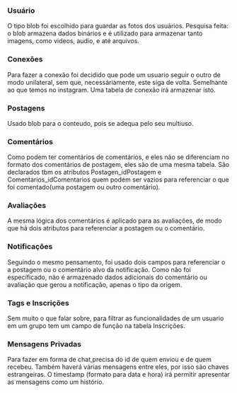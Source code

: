 ### Usuário
O tipo blob foi escolhido para guardar as fotos dos usuários. Pesquisa feita: o blob armazena dados binários e é utilizado para armazenar tanto imagens, como videos, audio, e até arquivos.

### Conexões
Para fazer a conexão foi decidido que pode um usuario seguir o outro de modo unilateral, sem que, necessáriamente, este siga de volta.
Semelhante ao que temos no instagram. Uma tabela de conexão irá armazenar isto.

### Postagens
Usado blob para o conteudo, pois se adequa pelo seu multiuso.

### Comentários
Como podem ter comentários de comentários, e eles não se diferenciam no formato dos comentários de postagem, eles são de uma mesma tabela.
São declarados tbm os atributos Postagen_idPostagem e Comentarios_idComentarios quem podem ser vazios para referenciar o que foi comentado(uma postagem ou outro comentário).

### Avaliações
A mesma lógica dos comentários é aplicado para as avaliações, de modo que há dois atributos para referenciar a postagem ou o comentário.

### Notificações
Seguindo o mesmo pensamento, foi usado dois campos para referenciar o a postagem ou o comentário alvo da notificação.
Como não foi específicado, não é armazenado dados adicionais do comentário ou avaliação que gerou a notificação, apenas o tipo da origem.

### Tags e Inscrições
Sem muito o que falar sobre, para filtrar as funcionalidades de um usuario em um grupo tem um campo de função na tabela Inscrições.

### Mensagens Privadas
Para fazer em forma de chat,precisa do id de quem enviou e de quem recebeu. Também haverá várias mensagens entre eles, por isso são chaves estrangeiras.
O timestamp (formato para data e hora) irá permitir apresentar as mensagens como um histório.
